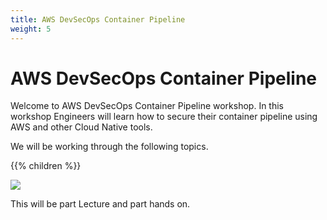 ```yaml
---
title: AWS DevSecOps Container Pipeline
weight: 5
---
```


# AWS DevSecOps Container Pipeline

Welcome to AWS DevSecOps Container Pipeline workshop. In this workshop Engineers will learn how to secure their container
pipeline using AWS and other Cloud Native tools.

We will be working through the following topics.

{{% children  %}}

![](/images/aws-devsecops-pipeline.png)

This will be part Lecture and part hands on.
